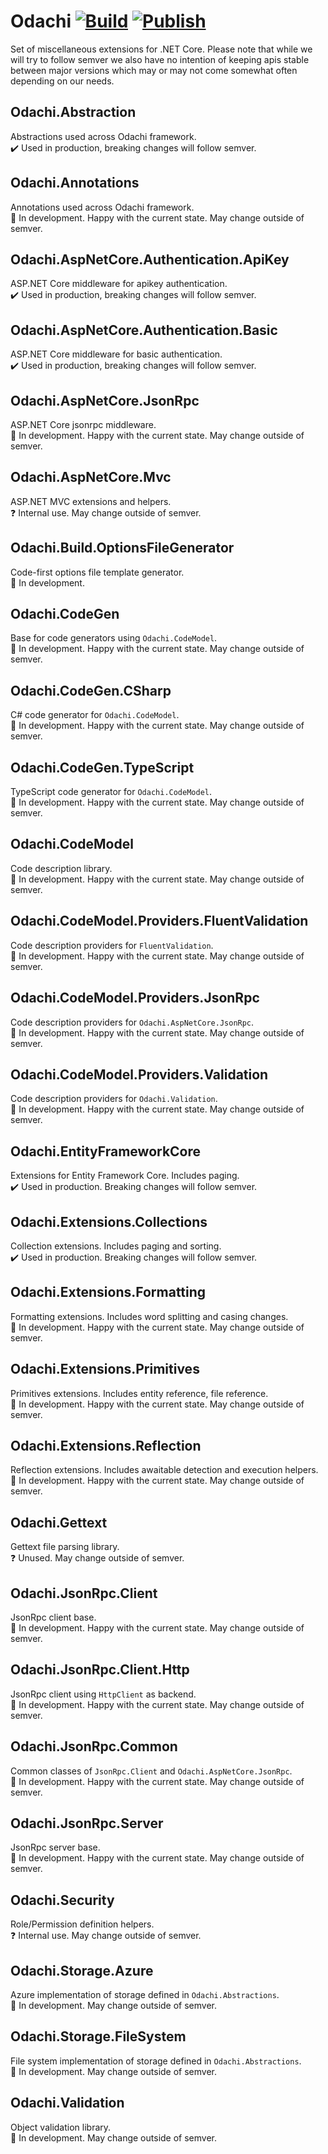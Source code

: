 # Odachi [![Build](https://github.com/Kukkimonsuta/Odachi/actions/workflows/build.yml/badge.svg?branch=master)](https://github.com/Kukkimonsuta/Odachi/actions/workflows/build.yml) [![Publish](https://github.com/Kukkimonsuta/Odachi/actions/workflows/publish.yml/badge.svg)](https://github.com/Kukkimonsuta/Odachi/actions/workflows/publish.yml)

Set of miscellaneous extensions for .NET Core. Please note that while we will try to follow semver we also have no intention of keeping apis stable between major versions which may or may not come somewhat often depending on our needs.

## Odachi.Abstraction

Abstractions used across Odachi framework.<br />
✔️ Used in production, breaking changes will follow semver.

## Odachi.Annotations

Annotations used across Odachi framework.<br />
🚧 In development. Happy with the current state. May change outside of semver.

## Odachi.AspNetCore.Authentication.ApiKey

ASP.NET Core middleware for apikey authentication.<br />
✔️ Used in production, breaking changes will follow semver.

## Odachi.AspNetCore.Authentication.Basic

ASP.NET Core middleware for basic authentication.<br />
✔️ Used in production, breaking changes will follow semver.

## Odachi.AspNetCore.JsonRpc

ASP.NET Core jsonrpc middleware.<br />
🚧 In development. Happy with the current state. May change outside of semver.

## Odachi.AspNetCore.Mvc

ASP.NET MVC extensions and helpers.<br />
❓ Internal use. May change outside of semver.

## Odachi.Build.OptionsFileGenerator

Code-first options file template generator.<br />
🚧 In development.

## Odachi.CodeGen

Base for code generators using `Odachi.CodeModel`.<br />
🚧 In development. Happy with the current state. May change outside of semver.

## Odachi.CodeGen.CSharp

C# code generator for `Odachi.CodeModel`.<br />
🚧 In development. Happy with the current state. May change outside of semver.

## Odachi.CodeGen.TypeScript

TypeScript code generator for `Odachi.CodeModel`.<br />
🚧 In development. Happy with the current state. May change outside of semver.

## Odachi.CodeModel

Code description library.<br />
🚧 In development. Happy with the current state. May change outside of semver.

## Odachi.CodeModel.Providers.FluentValidation

Code description providers for `FluentValidation`.<br />
🚧 In development. Happy with the current state. May change outside of semver.

## Odachi.CodeModel.Providers.JsonRpc

Code description providers for `Odachi.AspNetCore.JsonRpc`.<br />
🚧 In development. Happy with the current state. May change outside of semver.

## Odachi.CodeModel.Providers.Validation

Code description providers for `Odachi.Validation`.<br />
🚧 In development. Happy with the current state. May change outside of semver.

## Odachi.EntityFrameworkCore

Extensions for Entity Framework Core. Includes paging.<br />
✔️ Used in production. Breaking changes will follow semver.

## Odachi.Extensions.Collections

Collection extensions. Includes paging and sorting.<br />
✔️ Used in production. Breaking changes will follow semver.

## Odachi.Extensions.Formatting

Formatting extensions. Includes word splitting and casing changes.<br />
🚧 In development. Happy with the current state. May change outside of semver.

## Odachi.Extensions.Primitives

Primitives extensions. Includes entity reference, file reference.<br />
🚧 In development. Happy with the current state. May change outside of semver.

## Odachi.Extensions.Reflection

Reflection extensions. Includes awaitable detection and execution helpers.<br />
🚧 In development. Happy with the current state. May change outside of semver.

## Odachi.Gettext

Gettext file parsing library.<br />
❓ Unused. May change outside of semver.

## Odachi.JsonRpc.Client

JsonRpc client base.<br />
🚧 In development. Happy with the current state. May change outside of semver.

## Odachi.JsonRpc.Client.Http

JsonRpc client using `HttpClient` as backend.<br />
🚧 In development. Happy with the current state. May change outside of semver.

## Odachi.JsonRpc.Common

Common classes of `JsonRpc.Client` and `Odachi.AspNetCore.JsonRpc`.<br />
🚧 In development. Happy with the current state. May change outside of semver.

## Odachi.JsonRpc.Server

JsonRpc server base.<br />
🚧 In development. Happy with the current state. May change outside of semver.

## Odachi.Security

Role/Permission definition helpers.<br />
❓ Internal use. May change outside of semver.

## Odachi.Storage.Azure

Azure implementation of storage defined in `Odachi.Abstractions`.<br />
🚧 In development. May change outside of semver.

## Odachi.Storage.FileSystem

File system implementation of storage defined in `Odachi.Abstractions`.<br />
🚧 In development. May change outside of semver.

## Odachi.Validation

Object validation library.<br />
🚧 In development. May change outside of semver.

